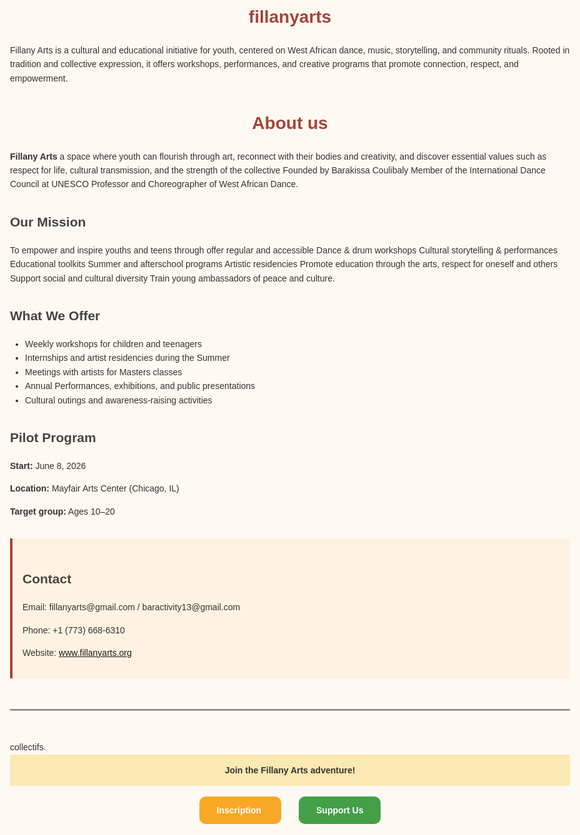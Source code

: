 # fillanyarts
Fillany Arts is a cultural and educational initiative for youth, centered on West African dance, music, storytelling, and community rituals. Rooted in tradition and collective expression, it offers workshops, performances, and creative programs that promote connection, respect, and empowerment.
<!DOCTYPE html>
<html lang="en">
<head>
  <meta charset="UTF-8" />
  <meta name="viewport" content="width=device-width, initial-scale=1.0"/>
  <title>Fillany Arts</title>
  <style>
    body {
      font-family: Arial, sans-serif;
      line-height: 1.6;
      padding: 2rem;
      max-width: 900px;
      margin: auto;
      background-color: #fefaf3;
      color: #333;
    }
    h1 {
      color: #a64438;
      text-align: center;
    }
    h2 {
      color: #444;
      margin-top: 2rem;
    }
    ul {
      padding-left: 1.5rem;
    }
    .contact {
      background: #fff2e1;
      padding: 1rem;
      border-left: 4px solid #a64438;
      margin-top: 2rem;
    }
    hr {
      margin: 3rem 0;
      border: none;
      border-top: 2px solid #ddd;
    }
  </style>
</head>
<body>

  <h1>About us</h1>

  <p><strong>Fillany Arts</strong> a space where youth can flourish through art, reconnect with their bodies and creativity, and discover essential values such as respect for life, cultural transmission, and the strength of the collective Founded by Barakissa Coulibaly
Member of the International Dance Council at UNESCO Professor and Choreographer of West African Dance.</p>

  <h2>  Our Mission</h2>
  <p>To empower and inspire youths and teens through offer regular and accessible Dance & drum workshops
Cultural storytelling & performances
Educational toolkits
Summer and afterschool programs
Artistic residencies
Promote education through the arts, respect for oneself and others
Support social and cultural diversity
Train young ambassadors of peace and culture.</p>

  <h2>  What We Offer</h2>
  <ul>
    <li>Weekly workshops for children and teenagers</li>
    <li>Internships and artist residencies during the Summer</li>
    <li>Meetings with artists  for Masters classes</li>
    <li>Annual Performances, exhibitions, and public presentations</li>
    <li>Cultural outings and awareness-raising activities</li>
  </ul>

  <h2>  Pilot Program</h2>
  <p><strong>Start:</strong> June 8, 2026</p>
  <p><strong>Location:</strong> Mayfair Arts Center (Chicago, IL)</p>
  <p><strong>Target group:</strong> Ages 10–20</p>

  <div class="contact">
    <h2>  Contact</h2>
    <p>Email: fillanyarts@gmail.com / baractivity13@gmail.com</p>
    <p>Phone: +1 (773) 668-6310</p>
    <p>Website: <a href="http://www.fillanyarts.org">www.fillanyarts.org</a></p>
  </div>

  <hr>

</body>
</html>collectifs.
<!-- Bannière -->
<div style="background-color:#FCE8B2; padding:1em; text-align:center; font-weight:bold;">
    Join the Fillany Arts adventure! 
</div>

<!-- Boutons principaux -->
<div style="text-align:center; margin:2em 0;">
  <a href="https://forms.gle/ton-formulaire-inscription" target="_blank" style="padding:1em 2em; background-color:#F9A825; color:white; text-decoration:none; font-weight:bold; border-radius:10px; margin:0 1em;">
      Inscription
  </a>
  
  <a href="https://www.paypal.me/tonlien" target="_blank" style="padding:1em 2em; background-color:#43A047; color:white; text-decoration:none; font-weight:bold; border-radius:10px; margin:0 1em;">
      Support Us 
  </a>
</div>

